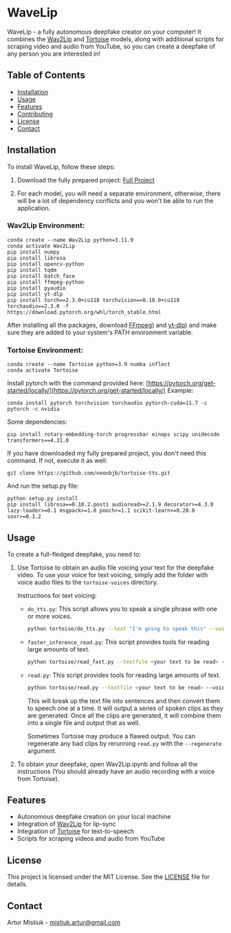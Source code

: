 # WaveLip

WaveLip - a fully autonomous deepfake creator on your computer! It combines the [Wav2Lip](https://github.com/Rudrabha/Wav2Lip) and [Tortoise](https://github.com/neonbjb/tortoise-tts/tree/main) models, along with additional scripts for scraping video and audio from YouTube, so you can create a deepfake of any person you are interested in!

## Table of Contents

- [Installation](#installation)
- [Usage](#usage)
- [Features](#features)
- [Contributing](#contributing)
- [License](#license)
- [Contact](#contact)

## Installation

To install WaveLip, follow these steps:

1. Download the fully prepared project:
[Full Project](https://drive.google.com/file/d/1cdCYiqY-9IYiFrFOTtWYMBBIbrltALYc/view?usp=drive_link)

2. For each model, you will need a separate environment, otherwise, there will be a lot of dependency conflicts and you won't be able to run the application.

### Wav2Lip Environment:
```
conda create --name Wav2Lip python=3.11.9
conda activate Wav2Lip
pip install numpy
pip install librosa
pip install opencv-python
pip install tqdm
pip install batch_face
pip install ffmpeg-python
pip install pyaudio
pip install yt-dlp
pip install torch==2.3.0+cu118 torchvision==0.18.0+cu118 torchaudio==2.3.0 -f https://download.pytorch.org/whl/torch_stable.html
```
After installing all the packages, download [FFmpeg](https://ffmpeg.org/download.html)) and [yt-dlp](https://github.com/yt-dlp/yt-dlp)) and make sure they are added to your system's PATH environment variable.

### Tortoise Environment:
```
conda create --name Tortoise python=3.9 numba inflect
conda activate Tortoise
```
Install pytorch with the command provided here: [https://pytorch.org/get-started/locally/](https://pytorch.org/get-started/locally/)
Example:
```
conda install pytorch torchvision torchaudio pytorch-cuda=11.7 -c pytorch -c nvidia
```
Some dependencies:
```
pip install rotary-embedding-torch progressbar einops scipy unidecode transformers==4.31.0
```
If you have downloaded my fully prepared project, you don't need this command. If not, execute it as well:
```
git clone https://github.com/neonbjb/tortoise-tts.git
```
And run the setup.py file:
```
python setup.py install
pip install librosa==0.10.2.post1 audioread>=2.1.9 decorator>=4.3.0 lazy-loader>=0.1 msgpack>=1.0 pooch>=1.1 scikit-learn>=0.20.0 soxr>=0.3.2
```



## Usage

To create a full-fledged deepfake, you need to:

1. Use Tortoise to obtain an audio file voicing your text for the deepfake video. To use your voice for text voicing, simply add the folder with voice audio files to the `tortoise-voices` directory.

   Instructions for text voicing:
   - `do_tts.py`: This script allows you to speak a single phrase with one or more voices.
     ```bash
     python tortoise/do_tts.py --text "I'm going to speak this" --voice random --preset fast
     ```
   - `faster_inference_read.py`: This script provides tools for reading large amounts of text.
     ```bash
     python tortoise/read_fast.py --textfile <your text to be read> --voice random
     ```
   - `read.py`: This script provides tools for reading large amounts of text.
     ```bash
     python tortoise/read.py --textfile <your text to be read> --voice random
     ```
     This will break up the text file into sentences and then convert them to speech one at a time. It will output a series of spoken clips as they are generated. Once all the clips are generated, it will combine them into a single file and output that as well.

     Sometimes Tortoise may produce a flawed output. You can regenerate any bad clips by rerunning `read.py` with the `--regenerate` argument.

2. To obtain your deepfake, open Wav2Lip.ipynb and follow all the instructions (You should already have an audio recording with a voice from Tortoise).

## Features

- Autonomous deepfake creation on your local machine
- Integration of [Wav2Lip](https://github.com/Rudrabha/Wav2Lip) for lip-sync
- Integration of [Tortoise](https://github.com/neonbjb/tortoise-tts/tree/main) for text-to-speech
- Scripts for scraping videos and audio from YouTube

## License

This project is licensed under the MIT License. See the [LICENSE](LICENSE) file for details.

## Contact

Artur Mistiuk - [mistiuk.artur@gmail.com](mailto:mistiuk.artur@gmail.com)
